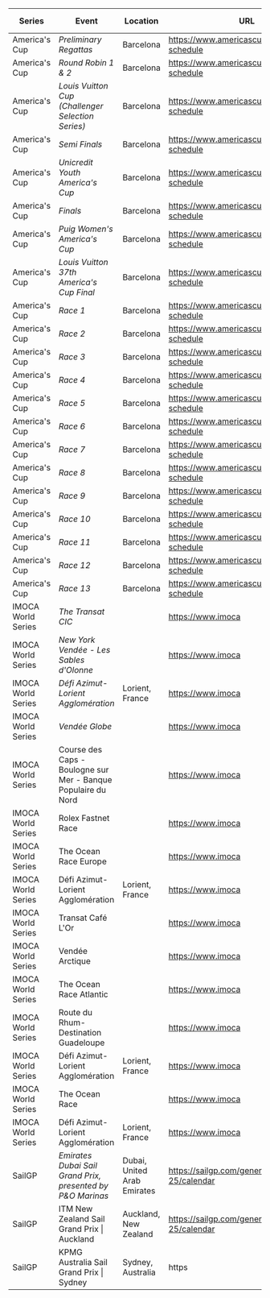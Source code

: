 | Series | Event | Location | URL | Start Date | End Date |
|---|---|---|---|---|---|
| America's Cup | *Preliminary Regattas* | Barcelona | https://www.americascup.com/en/ac37-schedule | 2024-08-22 | *2024-08-25* |
| America's Cup | *Round Robin 1 & 2* | Barcelona | https://www.americascup.com/en/ac37-schedule | 2024-08-29 | *2024-09-08* |
| America's Cup | *Louis Vuitton Cup (Challenger Selection Series)* | Barcelona | https://www.americascup.com/en/ac37-schedule | 2024-08-29 | *2024-10-07* |
| America's Cup | *Semi Finals* | Barcelona | https://www.americascup.com/en/ac37-schedule | 2024-09-14 | *2024-09-19* |
| America's Cup | *Unicredit Youth America's Cup* | Barcelona | https://www.americascup.com/en/ac37-schedule | 2024-09-17 | *2024-09-26* |
| America's Cup | *Finals* | Barcelona | https://www.americascup.com/en/ac37-schedule | 2024-09-26 | *2024-10-05* |
| America's Cup | *Puig Women's America's Cup* | Barcelona | https://www.americascup.com/en/ac37-schedule | 2024-10-05 | *2024-10-13* |
| America's Cup | *Louis Vuitton 37th America's Cup Final* | Barcelona | https://www.americascup.com/en/ac37-schedule | 2024-10-12 | *2024-10-21* |
| America's Cup | *Race 1* | Barcelona | https://www.americascup.com/en/ac37-schedule | 2024-10-12 | *2024-10-12* |
| America's Cup | *Race 2* | Barcelona | https://www.americascup.com/en/ac37-schedule | 2024-10-12 | *2024-10-12* |
| America's Cup | *Race 3* | Barcelona | https://www.americascup.com/en/ac37-schedule | 2024-10-13 | *2024-10-13* |
| America's Cup | *Race 4* | Barcelona | https://www.americascup.com/en/ac37-schedule | 2024-10-13 | *2024-10-13* |
| America's Cup | *Race 5* | Barcelona | https://www.americascup.com/en/ac37-schedule | 2024-10-16 | *2024-10-16* |
| America's Cup | *Race 6* | Barcelona | https://www.americascup.com/en/ac37-schedule | 2024-10-16 | *2024-10-16* |
| America's Cup | *Race 7* | Barcelona | https://www.americascup.com/en/ac37-schedule | 2024-10-18 | *2024-10-18* |
| America's Cup | *Race 8* | Barcelona | https://www.americascup.com/en/ac37-schedule | 2024-10-18 | *2024-10-18* |
| America's Cup | *Race 9* | Barcelona | https://www.americascup.com/en/ac37-schedule | 2024-10-19 | *2024-10-19* |
| America's Cup | *Race 10* | Barcelona | https://www.americascup.com/en/ac37-schedule | 2024-10-19 | *2024-10-19* |
| America's Cup | *Race 11* | Barcelona | https://www.americascup.com/en/ac37-schedule | 2024-10-20 | *2024-10-20* |
| America's Cup | *Race 12* | Barcelona | https://www.americascup.com/en/ac37-schedule | 2024-10-20 | *2024-10-20* |
| America's Cup | *Race 13* | Barcelona | https://www.americascup.com/en/ac37-schedule | 2024-10-21 | *2024-10-21* |
| IMOCA World Series | *The Transat CIC* |  | https://www.imoca | 2024 | *2024* |
| IMOCA World Series | *New York Vendée - Les Sables d'Olonne* |  | https://www.imoca | 2024 | *2024* |
| IMOCA World Series | *Défi Azimut-Lorient Agglomération* | Lorient, France | https://www.imoca | 2024-09 | *2024-09* |
| IMOCA World Series | *Vendée Globe* |  | https://www.imoca | 2024-11 | 2025 |
| IMOCA World Series | Course des Caps - Boulogne sur Mer - Banque Populaire du Nord |  | https://www.imoca | 2025-06 | 2025-06 |
| IMOCA World Series | Rolex Fastnet Race |  | https://www.imoca | 2025-07 | 2025-07 |
| IMOCA World Series | The Ocean Race Europe |  | https://www.imoca | 2025-08 | 2025-08 |
| IMOCA World Series | Défi Azimut-Lorient Agglomération | Lorient, France | https://www.imoca | 2025-09 | 2025-09 |
| IMOCA World Series | Transat Café L'Or |  | https://www.imoca | 2025-10 | 2025-10 |
| IMOCA World Series | Vendée Arctique |  | https://www.imoca | 2026 | 2026 |
| IMOCA World Series | The Ocean Race Atlantic |  | https://www.imoca | 2026 | 2026 |
| IMOCA World Series | Route du Rhum-Destination Guadeloupe |  | https://www.imoca | 2026 | 2026 |
| IMOCA World Series | Défi Azimut-Lorient Agglomération | Lorient, France | https://www.imoca | 2026-09 | 2026-09 |
| IMOCA World Series | The Ocean Race |  | https://www.imoca | 2027 | 2027 |
| IMOCA World Series | Défi Azimut-Lorient Agglomération | Lorient, France | https://www.imoca | 2027-09 | 2027-09 |
| SailGP | *Emirates Dubai Sail Grand Prix, presented by P&O Marinas* | Dubai, United Arab Emirates | https://sailgp.com/general/24-25/calendar | 2024-11-23 | *2024-11-24* |
| SailGP | ITM New Zealand Sail Grand Prix &#124; Auckland | Auckland, New Zealand | https://sailgp.com/general/24-25/calendar | 2025-01-18 | 2025-01-19 |
| SailGP | KPMG Australia Sail Grand Prix &#124; Sydney | Sydney, Australia | https